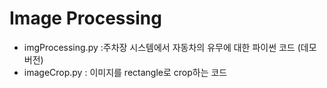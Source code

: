 # Image Processing

- imgProcessing.py :주차장 시스템에서 자동차의 유무에 대한 파이썬 코드 (데모 버전)
- imageCrop.py : 이미지를 rectangle로 crop하는 코드
